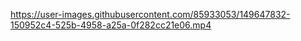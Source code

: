 https://user-images.githubusercontent.com/85933053/149647832-150952c4-525b-4958-a25a-0f282cc21e06.mp4


